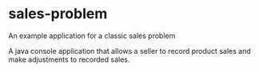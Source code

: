 # sales-problem
An example application for a classic sales problem

A java console application that allows a seller to record product sales and make adjustments to recorded sales.
